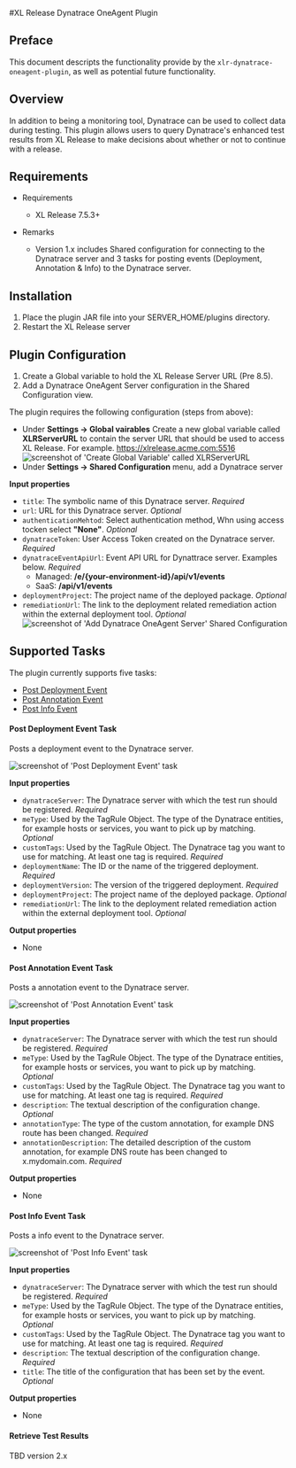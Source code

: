 #XL Release Dynatrace OneAgent Plugin

## Preface
This document descripts the functionality provide by the `xlr-dynatrace-oneagent-plugin`, as well as potential future functionality.

## Overview
In addition to being a monitoring tool, Dynatrace can be used to collect data during testing. This plugin allows users to query Dynatrace's enhanced test results from XL Release to make decisions about whether or not to continue with a release.

## Requirements
* Requirements
    * XL Release 7.5.3+
    
* Remarks
    * Version 1.x includes Shared configuration for connecting to the Dynatrace server and 3 tasks for posting events (Deployment, Annotation & Info) to the Dynatrace server.

## Installation
1. Place the plugin JAR file into your SERVER_HOME/plugins directory.
1. Restart the XL Release server

## Plugin Configuration
1. Create a Global variable to hold  the XL Release Server URL (Pre 8.5).
1. Add a Dynatrace OneAgent Server configuration in the Shared Configuration view.

The plugin requires the following configuration (steps from above):
* Under **Settings -> Global vairables** Create a new global variable called **XLRServerURL** to contain the server URL that should be used to access XL Release. For example.  https://xlrelease.acme.com:5516
![screenshot of 'Create Global Variable' called XLRServerURL ](documentation/xlr-global-var.png)
* Under **Settings -> Shared Configuration** menu, add a Dynatrace server

**Input properties**

* `title`: The symbolic name of this Dynatrace server. _Required_
* `url`: URL for this Dynatrace server. _Optional_
* `authenticationMehtod`: Select authentication method, Whn using access tocken select **"None"**. _Optional_
* `dynatraceToken`: User Access Token created on the Dynatrace server. _Required_
* `dynatraceEventApiUrl`: Event API URL for Dynattrace server. Examples below. _Required_
    * Managed: **/e/{your-environment-id}/api/v1/events** 
    * SaaS: **/api/v1/events** 
* `deploymentProject`: The project name of the deployed package. _Optional_
* `remediationUrl`: The link to the deployment related remediation action within the external deployment tool. _Optional_
![screenshot of 'Add Dynatrace OneAgent Server' Shared Configuration](documentation/shared-configuration-dynatrace-server.png)


## Supported Tasks
The plugin currently supports five tasks:

* [Post Deployment Event](https://www.dynatrace.com/support/help/shortlink/api-events#post-events)
* [Post Annotation Event](https://www.dynatrace.com/support/help/shortlink/api-events#post-events)
* [Post Info Event](https://www.dynatrace.com/support/help/shortlink/api-events#post-events)

#### Post Deployment Event Task

Posts a deployment event to the Dynatrace server.

![screenshot of 'Post Deployment Event' task](documentation/post-deploy-event-task.png)

**Input properties**

* `dynatraceServer`: The Dynatrace server with which the test run should be registered. _Required_
* `meType`: Used by the TagRule Object. The type of the Dynatrace entities, for example hosts or services, you want to pick up by matching. _Optional_
* `customTags`: Used by the TagRule Object. The Dynatrace tag you want to use for matching. At least one tag is required. _Required_
* `deploymentName`: The ID or the name of the triggered deployment. _Required_
* `deploymentVersion`: The version of the triggered deployment. _Required_
* `deploymentProject`: The project name of the deployed package. _Optional_
* `remediationUrl`: The link to the deployment related remediation action within the external deployment tool. _Optional_

**Output properties**

* None

#### Post Annotation Event Task

Posts a annotation event to the Dynatrace server.

![screenshot of 'Post Annotation Event' task](documentation/post-annotation-event-task.png)

**Input properties**

* `dynatraceServer`: The Dynatrace server with which the test run should be registered. _Required_
* `meType`: Used by the TagRule Object. The type of the Dynatrace entities, for example hosts or services, you want to pick up by matching. _Optional_
* `customTags`: Used by the TagRule Object. The Dynatrace tag you want to use for matching. At least one tag is required. _Required_
* `description`: The textual description of the configuration change. _Optional_
* `annotationType`: The type of the custom annotation, for example DNS route has been changed. _Required_
* `annotationDescription`: The detailed description of the custom annotation, for example DNS route has been changed to x.mydomain.com. _Required_

**Output properties**

* None

#### Post Info Event Task

Posts a info event to the Dynatrace server.

![screenshot of 'Post Info Event' task](documentation/post-info-event-task.png)

**Input properties**

* `dynatraceServer`: The Dynatrace server with which the test run should be registered. _Required_
* `meType`: Used by the TagRule Object. The type of the Dynatrace entities, for example hosts or services, you want to pick up by matching. _Optional_
* `customTags`: Used by the TagRule Object. The Dynatrace tag you want to use for matching. At least one tag is required. _Required_
* `description`: The textual description of the configuration change. _Required_
* `title`: The title of the configuration that has been set by the event. _Optional_

**Output properties**

* None

#### Retrieve Test Results

TBD version 2.x
